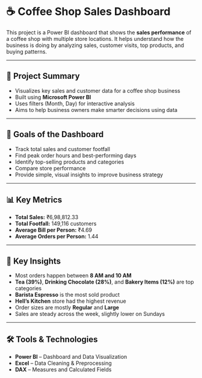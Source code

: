 # ☕ Coffee Shop Sales Dashboard

This project is a Power BI dashboard that shows the **sales performance** of a coffee shop with multiple store locations. It helps understand how the business is doing by analyzing sales, customer visits, top products, and buying patterns.

---

## 📌 Project Summary

- Visualizes key sales and customer data for a coffee shop business
- Built using **Microsoft Power BI**
- Uses filters (Month, Day) for interactive analysis
- Aims to help business owners make smarter decisions using data

---

## 🎯 Goals of the Dashboard

- Track total sales and customer footfall
- Find peak order hours and best-performing days
- Identify top-selling products and categories
- Compare store performance
- Provide simple, visual insights to improve business strategy

---

## 📊 Key Metrics

- **Total Sales:** ₹6,98,812.33
- **Total Footfall:** 149,116 customers
- **Average Bill per Person:** ₹4.69
- **Average Orders per Person:** 1.44

---

## 🧠 Key Insights

- Most orders happen between **8 AM and 10 AM**
- **Tea (39%)**, **Drinking Chocolate (28%)**, and **Bakery Items (12%)** are top categories
- **Barista Espresso** is the most sold product
- **Hell’s Kitchen** store had the highest revenue
- Order sizes are mostly **Regular** and **Large**
- Sales are steady across the week, slightly lower on Sundays

---

## 🛠 Tools & Technologies

- **Power BI** – Dashboard and Data Visualization
- **Excel** – Data Cleaning & Preprocessing
- **DAX** – Measures and Calculated Fields

